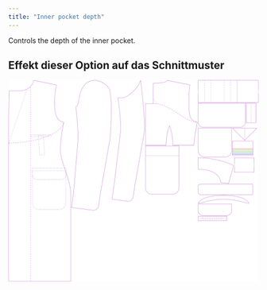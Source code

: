 ```yaml
---
title: "Inner pocket depth"
---
```


Controls the depth of the inner pocket.

## Effekt dieser Option auf das Schnittmuster

![This image shows the effect of this option by superimposing several variants that have a different value for this option](carlton_innerpocketdepth_sample.svg "Effect of this option on the pattern")
